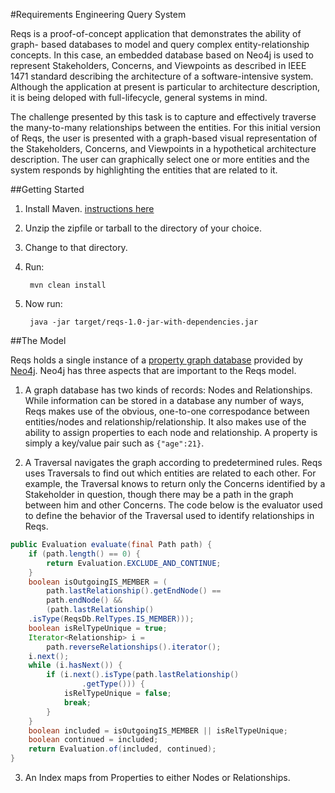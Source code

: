 #Requirements Engineering Query System

Reqs is a proof-of-concept application that demonstrates the ability of graph- based databases to model and query complex entity-relationship concepts. In this case, an embedded database based on Neo4j is used to represent Stakeholders, Concerns, and Viewpoints as described in IEEE 1471 standard describing the architecture of a software-intensive system. Although the application at present is particular to architecture description, it is being deloped with full-lifecycle, general systems in mind.  

The challenge presented by this task is to capture and effectively traverse the many-to-many relationships between the entities. For this initial version of Reqs, the user is presented with a graph-based visual representation of the Stakeholders, Concerns, and Viewpoints in a hypothetical architecture description. The user can graphically select one or more entities and the system responds by highlighting the entities that are related to it.  

##Getting Started
1. Install Maven. [instructions here](http://maven.apache.org/guides/getting-started/maven-in-five-minutes.html)
2. Unzip the zipfile or tarball to the directory of your choice.
3. Change to that directory.
4. Run:

        mvn clean install
5. Now run:

        java -jar target/reqs-1.0-jar-with-dependencies.jar

##The Model

Reqs holds a single instance of a [property graph database](http://www.neo4j.org/learn/graphdatabase) provided by [Neo4j](http://neo4j.org/). Neo4j has three aspects that are important to the Reqs model.

1. A graph database has two kinds of records: Nodes and Relationships. While information can be stored in a database any number of ways, Reqs makes use of the obvious, one-to-one correspodance between entities/nodes and relationship/relationship. It also makes use of the ability to assign properties to each node and relationship. A property is simply a key/value pair such as ``{"age":21}``. 

2. A Traversal navigates the graph according to predetermined rules. Reqs uses Traversals to find out which entities are related to each other. For example, the Traversal knows to return only the Concerns identified by a Stakeholder in question, though there may be a path in the graph between him and other Concerns.
The code below is the evaluator used to define the behavior of the Traversal used to identify relationships in Reqs.

``` java
public Evaluation evaluate(final Path path) {
    if (path.length() == 0) {
        return Evaluation.EXCLUDE_AND_CONTINUE;
    }
    boolean isOutgoingIS_MEMBER = (
        path.lastRelationship().getEndNode() == 
        path.endNode() &&
        (path.lastRelationship()
    .isType(ReqsDb.RelTypes.IS_MEMBER)));
    boolean isRelTypeUnique = true;
    Iterator<Relationship> i = 
        path.reverseRelationships().iterator();
    i.next();
    while (i.hasNext()) {
        if (i.next().isType(path.lastRelationship()
                .getType())) {
            isRelTypeUnique = false;
            break;
        }
    }
    boolean included = isOutgoingIS_MEMBER || isRelTypeUnique;
    boolean continued = included;
    return Evaluation.of(included, continued);
}
```

3. An Index maps from Properties to either Nodes or Relationships.
